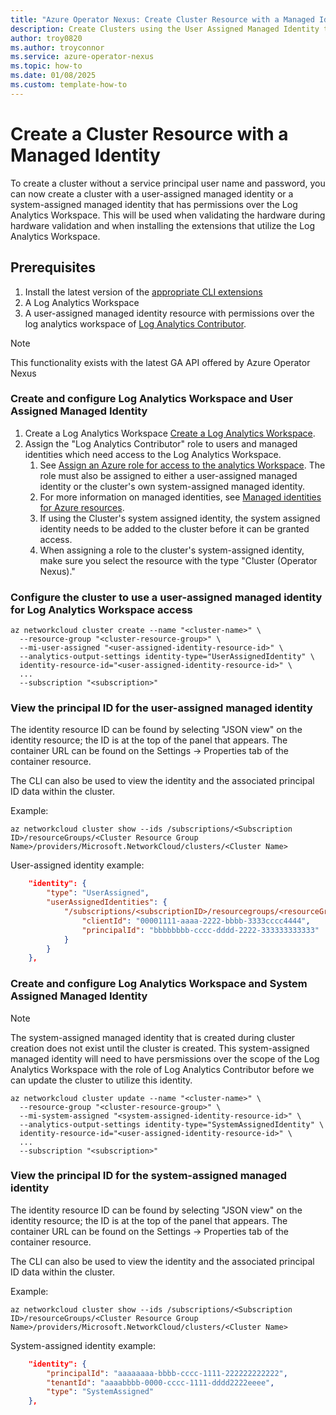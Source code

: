 ```yaml
---
title: "Azure Operator Nexus: Create Cluster Resource with a Managed Identity"
description: Create Clusters using the User Assigned Managed Identity to access the Log Analytics Workspace
author: troy0820 
ms.author: troyconnor
ms.service: azure-operator-nexus
ms.topic: how-to
ms.date: 01/08/2025
ms.custom: template-how-to
---
```



# Create a Cluster Resource with a Managed Identity

To create a cluster without a service principal user name and password, you can now create a cluster with a user-assigned managed identity or a system-assigned managed identity that has permissions over the Log Analytics Workspace.  This will be used when validating the hardware during hardware validation and when installing the extensions that utilize the Log Analytics Workspace.

## Prerequisites

1. Install the latest version of the
   [appropriate CLI extensions](./howto-install-cli-extensions.md)
1. A Log Analytics Workspace 
1. A user-assigned managed identity resource with permissions over the log analytics workspace of [Log Analytics Contributor](/azure/role-based-access-control/built-in-roles/analytics#log-analytics-contributor).

> [!NOTE]
> This functionality exists with the latest GA API offered by Azure Operator Nexus 


### Create and configure Log Analytics Workspace and User Assigned Managed Identity

1. Create a Log Analytics Workspace [Create a Log Analytics Workspace](/azure/azure-monitor/logs/quick-create-workspace).
1. Assign the "Log Analytics Contributor" role to users and managed identities which need access to the Log Analytics Workspace.
   1. See [Assign an Azure role for access to the analytics Workspace](/azure/azure-monitor/logs/manage-access?tabs=portal#azure-rbac). The role must also be assigned to either a user-assigned managed identity or the cluster's own system-assigned managed identity.
   1. For more information on managed identities, see [Managed identities for Azure resources](/entra/identity/managed-identities-azure-resources/overview).
   1. If using the Cluster's system assigned identity, the system assigned identity needs to be added to the cluster before it can be granted access.
   1. When assigning a role to the cluster's system-assigned identity, make sure you select the resource with the type "Cluster (Operator Nexus)."

### Configure the cluster to use a user-assigned managed identity for Log Analytics Workspace access

```azurecli-interactive
az networkcloud cluster create --name "<cluster-name>" \
  --resource-group "<cluster-resource-group>" \
  --mi-user-assigned "<user-assigned-identity-resource-id>" \
  --analytics-output-settings identity-type="UserAssignedIdentity" \
  identity-resource-id="<user-assigned-identity-resource-id>" \
  ...
  --subscription "<subscription>"
```

### View the principal ID for the user-assigned managed identity

The identity resource ID can be found by selecting "JSON view" on the identity resource; the ID is at the top of the panel that appears. The container URL can be found on the Settings -> Properties tab of the container resource.

The CLI can also be used to view the identity and the associated principal ID data within the cluster.

Example:

```console
az networkcloud cluster show --ids /subscriptions/<Subscription ID>/resourceGroups/<Cluster Resource Group Name>/providers/Microsoft.NetworkCloud/clusters/<Cluster Name>
```

User-assigned identity example:

```json
    "identity": {
        "type": "UserAssigned",
        "userAssignedIdentities": {
            "/subscriptions/<subscriptionID>/resourcegroups/<resourceGroupName>/providers/Microsoft.ManagedIdentity/userAssignedIdentities/<userAssignedIdentityName>": {
                "clientId": "00001111-aaaa-2222-bbbb-3333cccc4444",
                "principalId": "bbbbbbbb-cccc-dddd-2222-333333333333"
            }
        }
    },
```

### Create and configure Log Analytics Workspace and System Assigned Managed Identity

> [!NOTE]
> The system-assigned managed identity that is created during cluster creation does not exist until the cluster is created.  This system-assigned managed identity will need to have persmissions over the scope of the Log Analytics Workspace with the role of Log Analytics Contributor before we can update the cluster to utilize this identity.

```azurecli-interactive
az networkcloud cluster update --name "<cluster-name>" \
  --resource-group "<cluster-resource-group>" \
  --mi-system-assigned "<system-assigned-identity-resource-id>" \
  --analytics-output-settings identity-type="SystemAssignedIdentity" \
  identity-resource-id="<user-assigned-identity-resource-id>" \
  ...
  --subscription "<subscription>"
```

### View the principal ID for the system-assigned managed identity

The identity resource ID can be found by selecting "JSON view" on the identity resource; the ID is at the top of the panel that appears. The container URL can be found on the Settings -> Properties tab of the container resource.

The CLI can also be used to view the identity and the associated principal ID data within the cluster.

Example:

```console
az networkcloud cluster show --ids /subscriptions/<Subscription ID>/resourceGroups/<Cluster Resource Group Name>/providers/Microsoft.NetworkCloud/clusters/<Cluster Name>
```

System-assigned identity example:

```json
    "identity": {
        "principalId": "aaaaaaaa-bbbb-cccc-1111-222222222222",
        "tenantId": "aaaabbbb-0000-cccc-1111-dddd2222eeee",
        "type": "SystemAssigned"
    },
```


